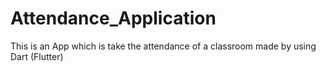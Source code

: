 # Attendance_Application
This is an App which is take the attendance of a classroom made by using Dart (Flutter)
